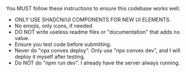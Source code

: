 You MUST follow these instructions to ensure this codebase works well.

- ONLY USE SHADCN/UI COMPONENTS FOR NEW UI ELEMENTS.
- No emojis, only icons, if needed
- DO NOT write useless readme files or "documentation" that adds no value.
- Ensure you test code before submitting.
- Never do "npx convex deploy". Only use "npx convex dev", and I will deploy it myself after testing.
- Do NOT do "npm run dev". I already have the server always running.